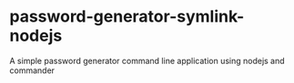 # password-generator-symlink-nodejs
A simple password generator command line application using nodejs and commander

